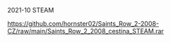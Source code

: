 2021-10 STEAM

https://github.com/hornster02/Saints_Row_2-2008-CZ/raw/main/Saints_Row_2_2008_cestina_STEAM.rar
